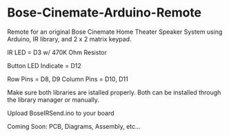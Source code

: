 # Bose-Cinemate-Arduino-Remote

Remote for an original Bose Cinemate Home Theater Speaker System using Arduino, IR library, and 2 x 2 matrix keypad.

IR LED = D3
w/ 470K Ohm Resistor

Button LED Indicate = D12

Row Pins = D8, D9
Column Pins = D10, D11

Make sure both libraries are istalled properly. Both can be installed through the library manager or manually.

Upload BoseIRSend.ino to your board

Coming Soon: PCB, Diagrams, Assembly, etc...
